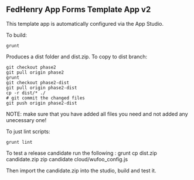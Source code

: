 FedHenry App Forms Template App v2
-------------------------------
This template app is automatically configured via the App Studio.

To build:

    grunt

Produces a dist folder and dist.zip. To copy to dist branch:

    git checkout phase2
    git pull origin phase2
    grunt
    git checkout phase2-dist
    git pull origin phase2-dist
    cp -r dist/* ./
    # git commit the changed files
    git push origin phase2-dist


NOTE: make sure that you have added all files you need and not added any 
unecessary one!

To just lint scripts:

    grunt lint

To test a release candidate run the following : 
   grunt
   cp dist.zip candidate.zip
   zip candidate cloud/wufoo_config.js

Then import the candidate.zip into the studio, build and test it.